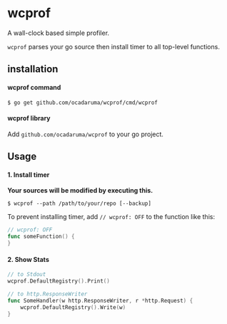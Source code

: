 # wcprof

A wall-clock based simple profiler.

`wcprof` parses your go source then install timer to all top-level functions.

## installation

#### wcprof command

```
$ go get github.com/ocadaruma/wcprof/cmd/wcprof
```

#### wcprof library

Add `github.com/ocadaruma/wcprof` to your go project.

## Usage

#### 1. Install timer

**Your sources will be modified by executing this.**

```
$ wcprof --path /path/to/your/repo [--backup]
```

To prevent installing timer, add `// wcprof: OFF` to the function like this:

```go
// wcprof: OFF
func someFunction() {
}
```

#### 2. Show Stats

```go
// to Stdout
wcprof.DefaultRegistry().Print()

// to http.ResponseWriter
func SomeHandler(w http.ResponseWriter, r *http.Request) {
	wcprof.DefaultRegistry().Write(w)
}
```
